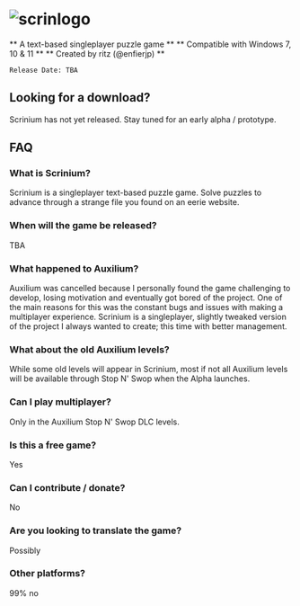 # ![scrinlogo](https://user-images.githubusercontent.com/96433729/168858930-c1cae903-a5c7-4e4a-b473-3b7475fcafa9.png)

** A text-based singleplayer puzzle game **
** Compatible with Windows 7, 10 & 11 **
** Created by ritz (@enfierjp) **

`Release Date: TBA`

## Looking for a download?

Scrinium has not yet released. Stay tuned for an early alpha / prototype.

## FAQ
### What is Scrinium?
Scrinium is a singleplayer text-based puzzle game. Solve puzzles to advance through a strange file you found on an eerie website.

### When will the game be released?
TBA

### What happened to Auxilium?
Auxilium was cancelled because I personally found the game challenging to develop, losing motivation and eventually got bored of the project. One of the main reasons for this was the constant bugs and issues with making a multiplayer experience. Scrinium is a singleplayer, slightly tweaked version of the project I always wanted to create; this time with better management.

### What about the old Auxilium levels?
While some old levels will appear in Scrinium, most if not all Auxilium levels will be available through Stop N' Swop when the Alpha launches. 

### Can I play multiplayer?
Only in the Auxilium Stop N' Swop DLC levels.

### Is this a free game?
Yes

### Can I contribute / donate?
No

### Are you looking to translate the game?
Possibly

### Other platforms?
99% no
